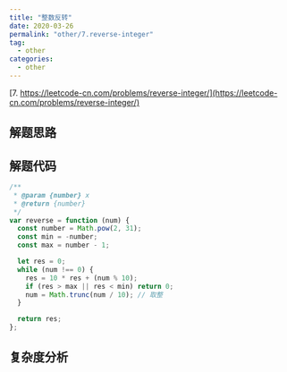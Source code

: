 ```yaml
---
title: "整数反转"
date: 2020-03-26
permalink: "other/7.reverse-integer"
tag:
  - other
categories:
  - other
---
```


[7. https://leetcode-cn.com/problems/reverse-integer/](https://leetcode-cn.com/problems/reverse-integer/)

## 解题思路

## 解题代码

```js
/**
 * @param {number} x
 * @return {number}
 */
var reverse = function (num) {
  const number = Math.pow(2, 31);
  const min = -number;
  const max = number - 1;

  let res = 0;
  while (num !== 0) {
    res = 10 * res + (num % 10);
    if (res > max || res < min) return 0;
    num = Math.trunc(num / 10); // 取整
  }

  return res;
};
```

## 复杂度分析
